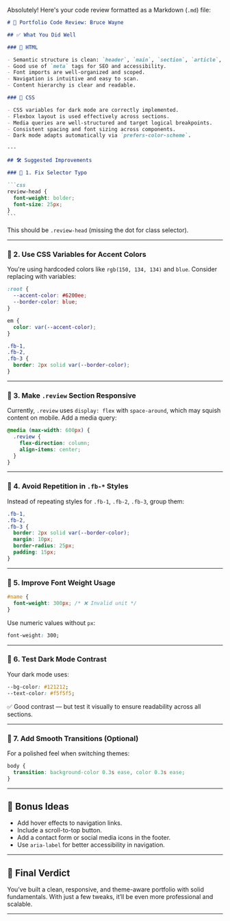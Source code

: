 Absolutely! Here's your code review formatted as a Markdown (`.md`) file:

````markdown
# 🌟 Portfolio Code Review: Bruce Wayne

## ✅ What You Did Well

### 🎯 HTML

- Semantic structure is clean: `header`, `main`, `section`, `article`, `footer`.
- Good use of `meta` tags for SEO and accessibility.
- Font imports are well-organized and scoped.
- Navigation is intuitive and easy to scan.
- Content hierarchy is clear and readable.

### 🎨 CSS

- CSS variables for dark mode are correctly implemented.
- Flexbox layout is used effectively across sections.
- Media queries are well-structured and target logical breakpoints.
- Consistent spacing and font sizing across components.
- Dark mode adapts automatically via `prefers-color-scheme`.

---

## 🛠️ Suggested Improvements

### 🔧 1. Fix Selector Typo

```css
review-head {
  font-weight: bolder;
  font-size: 25px;
}
```
````

This should be `.review-head` (missing the dot for class selector).

---

### 🎨 2. Use CSS Variables for Accent Colors

You're using hardcoded colors like `rgb(150, 134, 134)` and `blue`. Consider replacing with variables:

```css
:root {
  --accent-color: #6200ee;
  --border-color: blue;
}

em {
  color: var(--accent-color);
}

.fb-1,
.fb-2,
.fb-3 {
  border: 2px solid var(--border-color);
}
```

---

### 📱 3. Make `.review` Section Responsive

Currently, `.review` uses `display: flex` with `space-around`, which may squish content on mobile. Add a media query:

```css
@media (max-width: 600px) {
  .review {
    flex-direction: column;
    align-items: center;
  }
}
```

---

### 🧼 4. Avoid Repetition in `.fb-*` Styles

Instead of repeating styles for `.fb-1`, `.fb-2`, `.fb-3`, group them:

```css
.fb-1,
.fb-2,
.fb-3 {
  border: 2px solid var(--border-color);
  margin: 10px;
  border-radius: 25px;
  padding: 15px;
}
```

---

### 🧠 5. Improve Font Weight Usage

```css
#name {
  font-weight: 300px; /* ❌ Invalid unit */
}
```

Use numeric values without `px`:

```css
font-weight: 300;
```

---

### 🧪 6. Test Dark Mode Contrast

Your dark mode uses:

```css
--bg-color: #121212;
--text-color: #f5f5f5;
```

✅ Good contrast — but test it visually to ensure readability across all sections.

---

### 🧭 7. Add Smooth Transitions (Optional)

For a polished feel when switching themes:

```css
body {
  transition: background-color 0.3s ease, color 0.3s ease;
}
```

---

## 🧠 Bonus Ideas

- Add hover effects to navigation links.
- Include a scroll-to-top button.
- Add a contact form or social media icons in the footer.
- Use `aria-label` for better accessibility in navigation.

---

## 💯 Final Verdict

You’ve built a clean, responsive, and theme-aware portfolio with solid fundamentals. With just a few tweaks, it’ll be even more professional and scalable.

---

```

```
